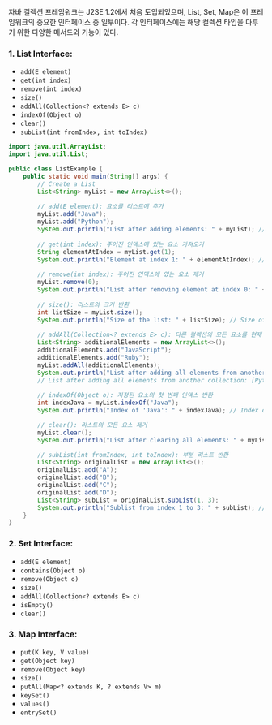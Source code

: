자바 컬렉션 프레임워크는 J2SE 1.2에서 처음 도입되었으며, List, Set, Map은 이 프레임워크의 중요한 인터페이스 중 일부이다. 각 인터페이스에는 해당 컬렉션 타입을 다루기 위한 다양한 메서드와 기능이 있다. 
### 1. List Interface:

- `add(E element)`
- `get(int index)`
- `remove(int index)`
- `size()`
- `addAll(Collection<? extends E> c)`
- `indexOf(Object o)`
- `clear()`
- `subList(int fromIndex, int toIndex)`
```java
import java.util.ArrayList;
import java.util.List;

public class ListExample {
    public static void main(String[] args) {
        // Create a List
        List<String> myList = new ArrayList<>();
        
        // add(E element): 요소를 리스트에 추가
        myList.add("Java");
        myList.add("Python");
        System.out.println("List after adding elements: " + myList); // [Java, Python]
        
        // get(int index): 주어진 인덱스에 있는 요소 가져오기
        String elementAtIndex = myList.get(1);
        System.out.println("Element at index 1: " + elementAtIndex); // Element at index 1: Python
        
        // remove(int index): 주어진 인덱스에 있는 요소 제거
        myList.remove(0);
        System.out.println("List after removing element at index 0: " + myList); // [Python]
        
        // size(): 리스트의 크기 반환
        int listSize = myList.size();
        System.out.println("Size of the list: " + listSize); // Size of the list: 1
        
        // addAll(Collection<? extends E> c): 다른 컬렉션의 모든 요소를 현재 리스트에 추가
        List<String> additionalElements = new ArrayList<>();
        additionalElements.add("JavaScript");
        additionalElements.add("Ruby");
        myList.addAll(additionalElements);
        System.out.println("List after adding all elements from another collection: " + myList);
        // List after adding all elements from another collection: [Python, C++, JavaScript, Ruby]
        
        // indexOf(Object o): 지정된 요소의 첫 번째 인덱스 반환
        int indexJava = myList.indexOf("Java");
        System.out.println("Index of 'Java': " + indexJava); // Index of 'Java': -1 (not found)

        // clear(): 리스트의 모든 요소 제거
        myList.clear();
        System.out.println("List after clearing all elements: " + myList); // List after clearing all elements: []

        // subList(int fromIndex, int toIndex): 부분 리스트 반환
        List<String> originalList = new ArrayList<>();
        originalList.add("A");
        originalList.add("B");
        originalList.add("C");
        originalList.add("D");
        List<String> subList = originalList.subList(1, 3);
        System.out.println("Sublist from index 1 to 3: " + subList); // Sublist from index 1 to 3: [B, C]
    }
}

```

### 2. Set Interface:

- `add(E element)`
- `contains(Object o)`
- `remove(Object o)`
- `size()`
- `addAll(Collection<? extends E> c)`
- `isEmpty()`
- `clear()`

### 3. Map Interface:

- `put(K key, V value)`
- `get(Object key)`
- `remove(Object key)`
- `size()`
- `putAll(Map<? extends K, ? extends V> m)`
- `keySet()`
- `values()`
- `entrySet()`